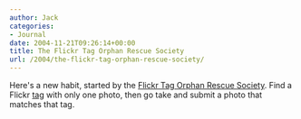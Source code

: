 ```yaml
---
author: Jack
categories:
- Journal
date: 2004-11-21T09:26:14+00:00
title: The Flickr Tag Orphan Rescue Society
url: /2004/the-flickr-tag-orphan-rescue-society/
---
```


Here's a new habit, started by the [Flickr Tag Orphan Rescue Society][1]. Find a Flickr [tag][2] with only one photo, then go take and submit a photo that matches that tag.

 [1]: http://www.flickr.com/groups/savetheorphans/
 [2]: http://flickr.com/photos/tags/